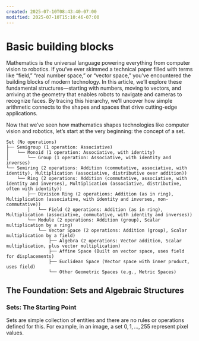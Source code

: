 ```yaml
---
created: 2025-07-10T08:43:40-07:00
modified: 2025-07-10T15:10:46-07:00
---
```


# Basic building blocks

Mathematics is the universal language powering everything from computer vision to robotics. If you’ve ever skimmed a technical paper filled with terms like “field,” “real number space,” or “vector space,” you’ve encountered the building blocks of modern technology. In this article, we’ll explore these fundamental structures—starting with numbers, moving to vectors, and arriving at the geometry that enables robots to navigate and cameras to recognize faces. By tracing this hierarchy, we’ll uncover how simple arithmetic connects to the shapes and spaces that drive cutting-edge applications.

Now that we’ve seen how mathematics shapes technologies like computer vision and robotics, let’s start at the very beginning: the concept of a set.

```
Set (No operations)
├── Semigroup (1 operation: Associative)
│   └── Monoid (1 operation: Associative, with identity)
│       └── Group (1 operation: Associative, with identity and inverses)
└── Semiring (2 operations: Addition (commutative, associative, with identity), Multiplication (associative, distributive over addition))
    └── Ring (2 operations: Addition (commutative, associative, with identity and inverses), Multiplication (associative, distributive, often with identity))
        ├── Division Ring (2 operations: Addition (as in ring), Multiplication (associative, with identity and inverses, non-commutative))
        │   └── Field (2 operations: Addition (as in ring), Multiplication (associative, commutative, with identity and inverses))
        └── Module (2 operations: Addition (group), Scalar multiplication by a ring)
            └── Vector Space (2 operations: Addition (group), Scalar multiplication by a field)
                ├── Algebra (2 operations: Vector addition, Scalar multiplication, plus vector multiplication)
                ├── Affine Space (Built on vector space, uses field for displacements)
                ├── Euclidean Space (Vector space with inner product, uses field)
                └── Other Geometric Spaces (e.g., Metric Spaces)
```


## The Foundation: Sets and Algebraic Structures


### Sets: The Starting Point

Sets are simple collection of entities and there are no rules or operations defined for this. For example, in an image, a set ${0, 1, ..., 255}$ represent pixel values.

